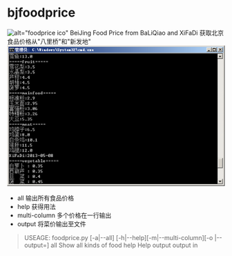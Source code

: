 bjfoodprice
===========
![alt="foodprice ico"](foodprice.ico)
BeiJing Food Price from BaLiQiao and XiFaDi
获取北京食品价格从"八里桥"和"新发地"
![alt="snapshot"](snapshot.png)


* all 输出所有食品价格
* help 获得用法
* multi-column 多个价格在一行输出
* output 将菜价输出至文件

<blockquote>
USEAGE:
foodprice.py [-a|--all] [-h|--help][-m|--multi-column][-o <file>|--output=<file>]
    all     Show all kinds of food
    help    Help
    output  output in <file>
</blockquote>

